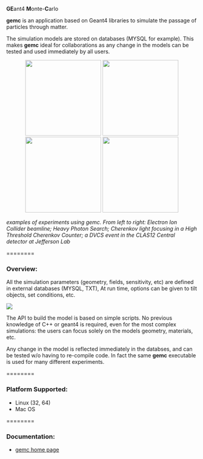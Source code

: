 <b>GE</b>ant4 <b>M</b>onte-<b>C</b>arlo


<b>gemc</b> is an application based on Geant4 libraries to simulate the 
passage of particles through matter.



The simulation models are stored on databases (MYSQL for example). This makes <b>gemc</b> ideal for collaborations as any change in the models can be tested and used immediately by all users.


<p align="center">
<img src="https://github.com/gemc/gemc.github.io/blob/master/img/eic.jpg" height="200" width="200">
<img src="https://github.com/gemc/gemc.github.io/blob/master/img/hps.jpg" height="200" width="200">
<img src="https://github.com/gemc/gemc.github.io/blob/master/img/htcc.jpg" height="200" width="200">
<img src="https://github.com/gemc/gemc.github.io/blob/master/img/dvcs_event.jpg" height="200" width="200">
</p>
<i> examples of experiments using gemc. From left to right: Electron Ion Collider beamline; Heavy Photon Search; Cherenkov light focusing in a High Threshold Cherenkov Counter; a DVCS event in the CLAS12 Central detector at Jefferson Lab</i>

========


### Overview:

All the simulation parameters (geometry, fields, sensitivity, etc) are defined in external 
databases (MYSQL, TXT), At run time, options can be given to tilt objects, set conditions, etc. 

![](https://github.com/gemc/gemc.github.io/blob/master/img/gemcAbstract.png)

The API to build the model is based on simple scripts. No previous knowledge of C++ or geant4 is required, 
even for the most complex simulations:  the users can focus solely on the models geometry, materials, etc. 

Any change in the model is reflected immediately in the databses, and can be tested w/o having to re-compile code. In fact the same <b>gemc</b> executable is used for many different experiments.


========


### Platform Supported:

* Linux (32, 64)
* Mac OS


========

### Documentation:
* <a href="gemc.jlab.org"> gemc home page </a>




